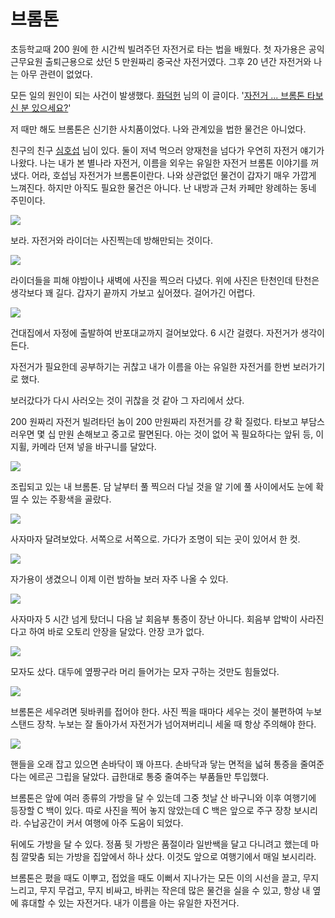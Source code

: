 # 브롬톤

초등학교때 200 원에 한 시간씩 빌려주던 자전거로 타는 법을 배웠다.
첫 자가용은 공익근무요원 출퇴근용으로 샀던 5 만원짜리 중국산 자전거였다.
그후 20 년간 자전거와 나는 아무 관련이 없었다.

모든 일의 원인이 되는 사건이 발생했다. [화덕헌](https://twitter.com/duckhun1965) 님의 이 글이다. 
'[자전거 ... 브롬톤 타보신 분 있으세요?](http://www.raysoda.com/Com/Note/View.aspx?f=A&l=1000&v=S&t=932092)'

저 때만 해도 브롬톤은 신기한 사치품이었다. 나와 관계있을 법한 물건은 아니었다.

친구의 친구 [심호섭](https://twitter.com/hosup) 님이 있다. 둘이 저녁 먹으러 양재천을 넘다가 우연히 자전거 얘기가 나왔다. 나는 내가 본 별나라 자전거, 이름을 외우는 유일한 자전거 브롬톤 이야기를 꺼냈다. 어라, 호섭님 자전거가 브롬톤이란다. 나와 상관없던 물건이 갑자기 매우 가깝게 느껴진다. 하지만 아직도 필요한 물건은 아니다. 난 내방과 근처 카페만 왕례하는 동네 주민이다.

![](images/2013-06-26-18-33-51-720.jpg)

보라. 자전거와 라이더는 사진찍는데 방해만되는 것이다.

![](images/2013-08-20-22-57-55-720.jpg)

라이더들을 피해 야밤이나 새벽에 사진을 찍으러 다녔다.
위에 사진은 탄천인데 탄천은 생각보다 꽤 길다.
갑자기 끝까지 가보고 싶어졌다. 걸어가긴 어렵다.

![](images/2013-08-30-03-57-59-720.jpg)

건대집에서 자정에 출발하여 반포대교까지 걸어보았다. 6 시간 걸렸다.
자전거가 생각이 든다.

자전거가 필요한데 공부하기는 귀찮고 내가 이름을 아는 유일한 자전거를 한번 보러가기로 했다.

보러갔다가 다시 사러오는 것이 귀찮을 것 같아 그 자리에서 샀다.

200 원짜리 자전거 빌려타던 놈이 200 만원짜리 자전거를 걍 확 질렀다.
타보고 부담스러우면 몇 십 만원 손해보고 중고로 팔면된다.
아는 것이 없어 꼭 필요하다는 앞뒤 등, 이지휠, 카메라 던져 넣을 바구니를 달았다.

![](images/2013-09-15-18-45-55-720.jpg)

조립되고 있는 내 브롬톤. 담 날부터 풀 찍으러 다닐 것을 알 기에 풀 사이에서도 눈에 확 띨 수 있는 주황색을 골랐다.

![](images/2013-09-15-20-31-59-720.jpg)

사자마자 달려보았다. 서쪽으로 서쪽으로. 가다가 조명이 되는 곳이 있어서 한 컷.

![](images/2013-09-15-23-30-45-720.jpg)

자가용이 생겼으니 이제 이런 밤하늘 보러 자주 나올 수 있다.


![](images/2013-09-16-16-53-32-720.jpg)

사자마자 5 시간 넘게 탔더니 다음 날 회음부 통증이 장난 아니다.
회음부 압박이 사라진다고 하여 바로 오토리 안장을 달았다. 안장 코가 없다.

![](images/2013-09-16-21-48-43-720.jpg)

모자도 샀다. 대두에 옆짱구라 머리 들어가는 모자 구하는 것만도 힘들었다.

![](images/2013-09-21-15-54-28-720.jpg)

브롬톤은 세우려면 뒷바퀴를 접어야 한다. 사진 찍을 때마다 세우는 것이 불편하여 누보 스탠드 장착.
누보는 잘 돌아가서 자전거가 넘어져버리니 세울 때 항상 주의해야 한다.

![](images/2013-09-21-15-54-36-720.jpg)

핸들을 오래 잡고 있으면 손바닥이 꽤 아프다. 손바닥과 닿는 면적을 넓혀 통증을 줄여준다는 에르곤 그립을 달았다.
급한대로 통중 줄여주는 부품들만 투입했다.

브롬톤은 앞에 여러 종류의 가방을 달 수 있는데 그중 첫날 산 바구니와 이후 여행기에 등장할 C 백이 있다.
따로 사진을 찍어 놓지 않았는데 C 백은 앞으로 주구 장창 보시리라. 수납공간이 커서 여행에 아주 도움이 되었다.

뒤에도 가방을 달 수 있다. 정품 뒷 가방은 품절이라 일반쌕을 달고 다니려고 했는데 마침 깔맞춤 되는 가방을 집앞에서 하나 샀다. 이것도 앞으로 여행기에서 매일 보시리라.

브롬톤은 폈을 때도 이뿌고, 접었을 때도 이뻐서 지나가는 모든 이의 시선을 끌고, 무지 느리고, 무지 무겁고, 무지 비싸고, 바퀴는 작은데 많은 물건을 실을 수 있고, 항상 내 옆에 휴대할 수 있는 자전거다. 내가 이름을 아는 유일한 자전거다.
